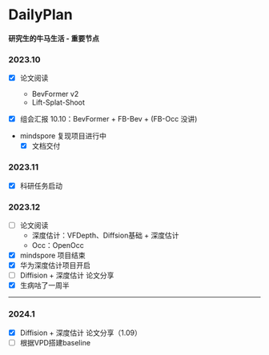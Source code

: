 # DailyPlan
#### 研究生的牛马生活 - 重要节点

### 2023.10

- [x] 论文阅读
  - BevFormer v2
  - Lift-Splat-Shoot

- [x] 组会汇报 10.10：BevFormer + FB-Bev + (FB-Occ 没讲)

- mindspore 复现项目进行中
  - [x] 文档交付

### 2023.11

- [x] 科研任务启动

### 2023.12

- [ ] 论文阅读
  - 深度估计：VFDepth、Diffsion基础 + 深度估计
  - Occ：OpenOcc
- [x] mindspore 项目结束
- [x] 华为深度估计项目开启
- [ ] Diffision + 深度估计 论文分享
- [x] 生病咕了一周半

---

### 2024.1

- [x] Diffision + 深度估计 论文分享（1.09）
- [ ] 根据VPD搭建baseline

